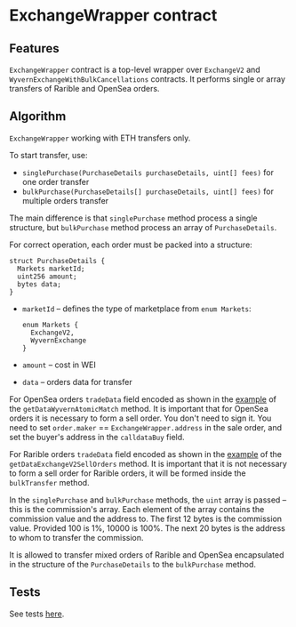 # ExchangeWrapper contract

## Features

`ExchangeWrapper` contract is a top-level wrapper over `ExchangeV2` and `WyvernExchangeWithBulkCancellations` contracts. It performs single or array transfers of Rarible and OpenSea orders.

## Algorithm

`ExchangeWrapper` working with ETH transfers only.

To start transfer, use:

* `singlePurchase(PurchaseDetails purchaseDetails, uint[] fees)` for one order transfer
* `bulkPurchase(PurchaseDetails[] purchaseDetails, uint[] fees)` for multiple orders transfer

The main difference is that `singlePurchase` method process a single structure, but `bulkPurchase` method process an array of `PurchaseDetails`.

For correct operation, each order must be packed into a structure:

```
struct PurchaseDetails {
  Markets marketId;
  uint256 amount;
  bytes data;
}
```

* `marketId` – defines the type of marketplace from `enum Markets`:

   ```
   enum Markets {
     ExchangeV2,
     WyvernExchange
   }
  ```

* `amount` – cost in WEI
* `data` – orders data for transfer

For OpenSea orders `tradeData` field encoded as shown in the [example](../test/contracts/v2/ExchangeBulkV2Test.sol) of the `getDataWyvernAtomicMatch` method. It is important that for OpenSea orders it is necessary to form a sell order. You don't need to sign it. You need to set `order.maker` ==  `ExchangeWrapper.address` in the sale order, and set the buyer's address in the `calldataBuy` field.

For Rarible orders `tradeData` field encoded as shown in the [example](../test/contracts/v2/ExchangeBulkV2Test.sol) of the `getDataExchangeV2SellOrders` method. It is important that it is not necessary to form a sell order for Rarible orders, it will be formed inside the `bulkTransfer` method.

In the `singlePurchase` and `bulkPurchase` methods, the `uint` array is passed – this is the commission's array. Each element of the array contains the commission value and the address to. The first 12 bytes is the commission value. Provided 100 is 1%, 10000 is 100%. The next 20 bytes is the address to whom to transfer the commission.

It is allowed to transfer mixed orders of Rarible and OpenSea encapsulated in the structure of the `PurchaseDetails` to the `bulkPurchase` method.

## Tests

See tests [here](../test/v2/ExchangeBulkV2.rarible.test.js).
